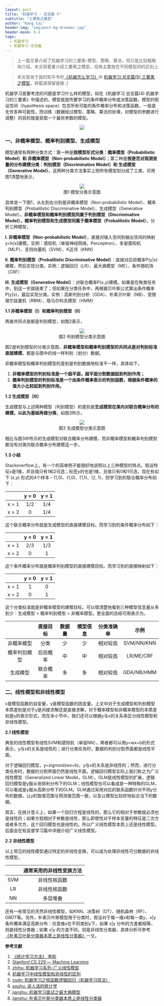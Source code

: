 ```yaml
---
layout: post
title: "机器学习 · 总览篇 V"
subtitle: "三要素之模型"
author: "Kang Cai"
header-img: "img/post-bg-dreamer.jpg"
header-mask: 0.4
tags:
  - 机器学习
  - 机器学习·总览篇
---
```


> 上一篇文章介绍了机器学习的三要素-模型、策略、算法，但只是比较粗略地介绍，本文将着重介绍三要素之模型，视角主要放在不同模型间的区别上

> 本文首发于我的知乎专栏[《机器怎么学习》](https://zhuanlan.zhihu.com/machine-learning-complete)中 [机器学习·总览篇(5) 三要素之模型](https://zhuanlan.zhihu.com/p/48914251)，转载请保留链接 ;)


机器学习首要考虑的问题是学习什么样的模型，如在《机器学习·总览篇(4) 机器学习的三要素》中描述的，模型就是所要学习的条件概率分布或决策函数。模型的假设空间（hypothesis space）包含所有可能的条件概率分布和决策函数，一般是无穷多种可能性，而训练（数据经过模型、策略、算法的处理，对模型的参数进行调整）的目的就是获取一个最优参数的模型。

<center>
<img src="https://kangcai.github.io/img/in-post/post-ml/ml diagram-model.png"/>
</center>

### 一、非概率模型、概率判别模型、生成模型

模型通常有两种分类方式：第一种是**按模型形式分类：概率模型（Probabilistic Model）和 非概率模型（Non-probabilistic Model）**；第二种是**按是否对观测变量的分布建模分类：判别模型（Discriminative Model）和 生成模型（Generative Model）**。这两种分类方法事实上把所有模型划分成了三类，可用图1清楚地表示，

<center>
<img src="https://kangcai.github.io/img/in-post/post-ml/Model classification.png"/>
</center>
<center>图1 模型分类示意图</center>

具体说一下图1，从左到右分别是非概率模型（Non-probabilistic Model）、概率判别模型（Probalilistic Discriminative Model）、生成模型（Generative Model）。**非概率模型和概率判别模型同属于判别模型（Discriminative Model），概率判别模型和生成模型同属于概率模型（Probalilistic Model）**。分析三种模型，

**I. 非概率模型（Non-probabilistic Model）**，直接对输入空间到输出空间的映射y=h(x)建模。实例：感知机（单层神经网络，Perceptron）、多层感知机（MLP）、支持向量机（SVM）、K近邻（KNN）

**II. 概率判别模型（Probalilistic Discriminative Model）**：直接对后验概率P(y\|x)建模，然后实现分类。实例：逻辑回归（LR）、最大熵模型（ME）、条件随机场（CRF）

**III. 生成模型（Generative Model）**：对联合概率P(x,y)建模。如果是在聚类任务中，到这一步就结束了；但如果在分类任务中，再根据贝叶斯公式算出条件概率P(y\|x)，最后实现分类。实例：高斯判别分析（GDA）、朴素贝叶斯（NB）、受限玻尔兹曼机（RBM）、隐马尔科夫模型（HMM）

**1.1 非概率模型（I）和概率判别模型（II）**

两者共同点是都是判别模型，如图2表示，

<center>
<img src="https://kangcai.github.io/img/in-post/post-ml/data_visual-dm.png"/>
</center>
<center>图2 判别模型分类示意图</center>

图2是判别模型的分类示意图，**非概率模型和概率判别模型的共同点是对判别标准直接建模**，都是与图中的线一样判别（划分）数据。

非概率模型和概率判别模型的差别是判别数据地标准不一样，具体如下，

1. **非概率模型的判别标准是一个超平面，超平面分割数据起到判别作用；**
2. **概率判别模型的判别标准是一个由条件概率表示的判别函数，根据条件概率的值大小比较起到判别作用。**

**1.2 生成模型（III）**

生成模型与上述两种模型（判别模型）的差别是**生成模型在类内对联合概率分布的建模，以此为基础再做分类**，如图3所示，

<center>
<img src="https://kangcai.github.io/img/in-post/post-ml/data_visual-gm.png"/>
</center>
<center>图3 生成模型分类示意图</center>

相比与图3中所示的生成模型对联合概率分布建模，而非概率模型和概率判别模型都没有对类内联合概率分布建模这一步。

**1.3 小结**

Stackoverflow上，有一个的简单例子能很好地说明以上三种模型的特点。假设特征x是1维，并且值只有1和2可选；标签y的也是1维，且值只有0和1可选，现在有如下 (x,y) 形式的4个样本 - (1,0)、(1,0)、(1,1)、(2, 1)，则学习到的联合概率分布如下：

|  | y = 0 | y = 1| 
| :-----------:| :----------: | :----------: |
| x = 1 |1/2|1/4|
| x = 2 |0|1/4|

这个联合概率分布就是生成模型的直接建模目标。而学习到的条件概率分布如下：

|  | y = 0 | y = 1| 
| :-----------:| :----------: | :----------: |
| x = 1 |2/3|1/3|
| x = 2 |0|1|

这个条件概率分布就是概率判别模型的直接建模目标。而学习到的直接映射如下：

|  | y = 0 | y = 1| 
| :-----------:| :----------: | :----------: |
| x = 1 |1|0|
| x = 2 |0|1|

这个分类标准就是非概率模型的建模目标。可以很清楚地看到三种模型信息量从多到少：生成模型 \> 概率判别模型 \> 非概率模型。更全面的总结可用表示为，

|  | 直接目标 | 数据量 | 模型信息 | 分类准确率 | 示例 |
| :-----------:| :----------: | :----------: | :----------: | :----------: | :----------: |
| 非概率模型 | 分类 | 少 | 少 | 相对较高| SVM/NN/KNN |
| 概率判别模型 | 后验概率 | 中 | 中 | 相对较高|LR/ME/CRF |
| 生成模型 |联合概率 | 多 | 多 |相对较低| GDA/NB/HMM |

### 二、线性模型和非线性模型

x是模型函数的自变量，y是模型函数的因变量，上文中对于生成模型和判别模型本质差别是对于y是间接求解还是直接求解，对于概率模型和非概率模型的本质差别是y的表示形式，而在本小节中，我们还可以根据y与x的关系来区分线性模型和非线性模型。

**2.1 线性模型**

典型的线性模型有线性SVM和感知机（单层NN），两者都可以用y=wx+b的形式表示，y与x的关系是线性的；进行分类任务时，数据的判别分割界面都是线性平面。

对于逻辑回归模型，y=sigmoid(wx+b)，y与x的关系是非线性的；然而，进行分类任务时，数据的分割界面仍然是线性平面。逻辑回归模型实际上我们称之为广义线性模型（Generalized Linear Model，GLM），GLM是线性模型的扩展，逻辑回归模型是y服从伯努利分布下的GLM；线性模型也可以看成是一种特殊的GLM，可以看成是y服从高斯分布下的GLM。GLM通过采用对应的联系函数针对不同y分布的数据，让y的取值范围与预测值范围一致，以及让模型比较好地拟合当下的数据。

其实，在统计意义上，如果一个回归方程是线性的，那么它的相对于参数就必须也是线性的；如果方程相对于参数是线性，那么即使性对于样本变量的特征是二次方或者多次方，这个回归模型也是线性的。所以广义线性模型本质上还是线性模型。后面会在有监督学习篇中详细介绍广义线性模型。

**2.2 非线性模型**

以上常见的线性模型通过特定的非线性变换，可以成为处理非线性可分数据的非线性模型，

|  | 通常采用的非线性变换方法 | 
| :-----------:| :----------: | 
| SVM | 非线性核函数|
| LR | 非线性核函数 |
| NN | 多层堆叠 |

还有一些常见的天然非线性模型，如KNN、决策树（DT）、随机森林（RF）、GBDT等。另外，朴素贝叶斯模型用于分类时，假设对于每一维x和每一类y，x\|y 条件概率满足高斯分布：任意维x在不同类别y下，如果 x\|y 分布的方差都相等，则是线性分类器；如果 x\|y 的方差不同，则是非线性分类器，具体分析可参考[《朴素贝叶斯分类器本质上是线性分类器》][8]一文。

**参考文献**

1. [《统计学习方法》 李航][1]
2. [Stanford CS 229 ― Machine Learning][2]
3. [zhihu: 机器学习系列-广义线性模型][3]
4. [机器学习中线性模型和非线性的区别][4]
5. [csdn: 机器学习之核函数逻辑回归（机器学习技法）][5]
6. [souhu: 说人话的统计学][6]
7. [jianshu: 机器学习面试之最大熵模型][7]
8. [jianshu: 朴素贝叶斯分类器本质上是线性分类器][8]

[1]: (https://book.douban.com/subject/10590856/)
[2]: (https://stanford.edu/~shervine/teaching/cs-229.html)
[3]: (https://zhuanlan.zhihu.com/p/24967776)
[4]: (https://blog.csdn.net/wbcnb/article/details/78306970)
[5]: (https://blog.csdn.net/qq_34993631/article/details/79345889)
[6]: (https://www.sohu.com/a/228212348_349736)
[7]: (https://www.jianshu.com/p/e7c13002440d)
[8]: (https://www.jianshu.com/p/469accb2e1a0)